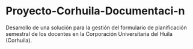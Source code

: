 # Proyecto-Corhuila-Documentaci-n
Desarrollo de una solución para la gestión del formulario de planificación semestral de los docentes en la Corporación Universitaria del Huila (Corhuila).
